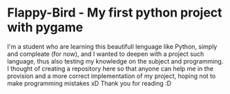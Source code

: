 # Flappy-Bird - My first python project with pygame
I'm a student who are learning this beautifull lenguage like Python, simply and compleate (for now), and I wanted to deepen with a project such language, thus also testing my knowledge on the subject and programming.
I thought of creating a repository here so that anyone can help me in the provision and a more correct implementation of my project, hoping not to make programming mistakes xD
Thank you for reading :D
